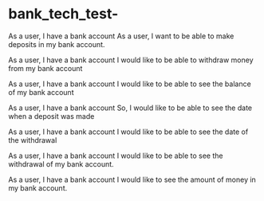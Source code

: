 # bank_tech_test-

As a user,
I have a bank account
As a user, I want to be able to make deposits in my bank account.

As a user,
I have a bank account
I would like to be able to withdraw money from my bank account

As a user,
I have a bank account
I would like to be able to see the balance of my bank account

As a user,
I have a bank account
So, I would like to be able to see the date when a deposit was made

As a user,
I have a bank account
I would like to be able to see the date of the withdrawal

As a user,
I have a bank account
I would like to be able to see the withdrawal of my bank account.


As a user,
I have a bank account
I would like to see the amount of money in my bank account. 

